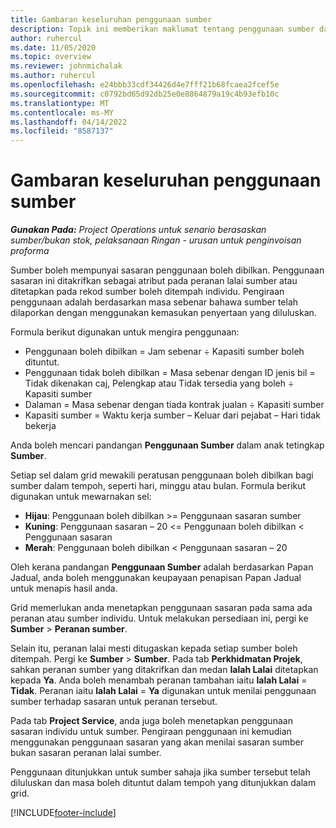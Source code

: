 ```yaml
---
title: Gambaran keseluruhan penggunaan sumber
description: Topik ini memberikan maklumat tentang penggunaan sumber dalam Project Operations.
author: ruhercul
ms.date: 11/05/2020
ms.topic: overview
ms.reviewer: johnmichalak
ms.author: ruhercul
ms.openlocfilehash: e24bbb33cdf34426d4e7fff21b68fcaea2fcef5e
ms.sourcegitcommit: c0792bd65d92db25e0e8864879a19c4b93efb10c
ms.translationtype: MT
ms.contentlocale: ms-MY
ms.lasthandoff: 04/14/2022
ms.locfileid: "8587137"
---
```

# <a name="resource-utilization-overview"></a>Gambaran keseluruhan penggunaan sumber

_**Gunakan Pada:** Project Operations untuk senario berasaskan sumber/bukan stok, pelaksanaan Ringan - urusan untuk penginvoisan proforma_

Sumber boleh mempunyai sasaran penggunaan boleh dibilkan. Penggunaan sasaran ini ditakrifkan sebagai atribut pada peranan lalai sumber atau ditetapkan pada rekod sumber boleh ditempah individu. Pengiraan penggunaan adalah berdasarkan masa sebenar bahawa sumber telah dilaporkan dengan menggunakan kemasukan penyertaan yang diluluskan.

Formula berikut digunakan untuk mengira penggunaan:

  - Penggunaan boleh dibilkan = Jam sebenar ÷ Kapasiti sumber boleh dituntut.
  - Penggunaan tidak boleh dibilkan = Masa sebenar dengan ID jenis bil = Tidak dikenakan caj, Pelengkap atau Tidak tersedia yang boleh ÷ Kapasiti sumber
  - Dalaman = Masa sebenar dengan tiada kontrak jualan ÷ Kapasiti sumber
  - Kapasiti sumber = Waktu kerja sumber – Keluar dari pejabat – Hari tidak bekerja

Anda boleh mencari pandangan **Penggunaan Sumber** dalam anak tetingkap **Sumber**.

Setiap sel dalam grid mewakili peratusan penggunaan boleh dibilkan bagi sumber dalam tempoh, seperti hari, minggu atau bulan. Formula berikut digunakan untuk mewarnakan sel:

  - **Hijau**: Penggunaan boleh dibilkan >= Penggunaan sasaran sumber
  - **Kuning**: Penggunaan sasaran – 20 <= Penggunaan boleh dibilkan < Penggunaan sasaran
  - **Merah**: Penggunaan boleh dibilkan < Penggunaan sasaran – 20

Oleh kerana pandangan **Penggunaan Sumber** adalah berdasarkan Papan Jadual, anda boleh menggunakan keupayaan penapisan Papan Jadual untuk menapis hasil anda.

Grid memerlukan anda menetapkan penggunaan sasaran pada sama ada peranan atau sumber individu. Untuk melakukan persediaan ini, pergi ke **Sumber** > **Peranan sumber**.

Selain itu, peranan lalai mesti ditugaskan kepada setiap sumber boleh ditempah. Pergi ke **Sumber** > **Sumber**. Pada tab **Perkhidmatan Projek**, sahkan peranan sumber yang ditakrifkan dan medan **Ialah Lalai** ditetapkan kepada **Ya**. Anda boleh menambah peranan tambahan iaitu **Ialah Lalai** = **Tidak**. Peranan iaitu **Ialah Lalai** = **Ya** digunakan untuk menilai penggunaan sumber terhadap sasaran untuk peranan tersebut.

Pada tab **Project Service**, anda juga boleh menetapkan penggunaan sasaran individu untuk sumber. Pengiraan penggunaan ini kemudian menggunakan penggunaan sasaran yang akan menilai sasaran sumber bukan sasaran peranan lalai sumber.

Penggunaan ditunjukkan untuk sumber sahaja jika sumber tersebut telah diluluskan dan masa boleh dituntut dalam tempoh yang ditunjukkan dalam grid.


[!INCLUDE[footer-include](../includes/footer-banner.md)]